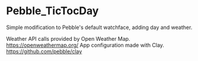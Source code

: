 # Pebble_TicTocDay
Simple modification to Pebble's default watchface, adding day and weather.

Weather API calls provided by Open Weather Map. https://openweathermap.org/
App configuration made with Clay. https://github.com/pebble/clay
